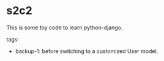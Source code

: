 s2c2
====

This is some toy code to learn python-django.

tags:
  * backup-1: before switching to a customized User model.